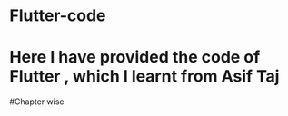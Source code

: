 # Flutter-code
# Here I have provided the code of Flutter , which I learnt from Asif Taj 
#Chapter wise
